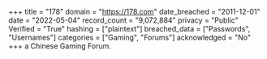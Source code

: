 +++
title = "178"
domain = "https://178.com"
date_breached = "2011-12-01"
date = "2022-05-04"
record_count = "9,072,884"
privacy = "Public"
Verified = "True"
hashing = ["plaintext"]
breached_data = ["Passwords", "Usernames"]
categories = ["Gaming", "Forums"]
acknowledged = "No"
+++
a Chinese Gaming Forum.
